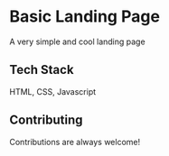 
# Basic Landing Page

A very simple and cool landing page

## Tech Stack

HTML, CSS, Javascript



## Contributing

Contributions are always welcome!



